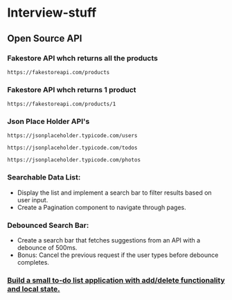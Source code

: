 # Interview-stuff

## Open Source API

### Fakestore API whch returns all the products
```
https://fakestoreapi.com/products
```

### Fakestore API whch returns 1 product
```
https://fakestoreapi.com/products/1
```

### Json Place Holder API's
```
https://jsonplaceholder.typicode.com/users
```
```
https://jsonplaceholder.typicode.com/todos
```
```
https://jsonplaceholder.typicode.com/photos
```

### Searchable Data List:
- Display the list and implement a search bar to filter results based on user input.
- Create a Pagination component to navigate through pages.

### Debounced Search Bar:

- Create a search bar that fetches suggestions from an API with a debounce of 500ms.
- Bonus: Cancel the previous request if the user types before debounce completes.

<u>

### Build a small to-do list application with add/delete functionality and local state.
